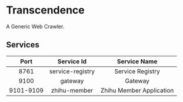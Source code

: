 # Transcendence
A Generic Web Crawler.

## Services

|Port|Service Id|Service Name|
|:--:|:--------:|:----------:|
|8761|service-registry|Service Registry|
|9100|gateway|Gateway|
|9101-9109|zhihu-member|Zhihu Member Application|


